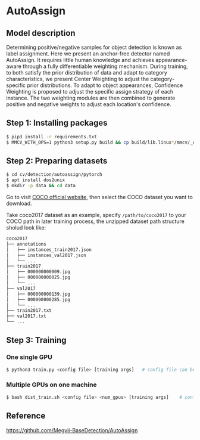 # AutoAssign

## Model description

Determining positive/negative samples for object detection is known as label assignment. Here we present an anchor-free detector named AutoAssign. It requires little human knowledge and achieves appearance-aware through a fully differentiable weighting mechanism. During training, to both satisfy the prior distribution of data and adapt to category characteristics, we present Center Weighting to adjust the category-specific prior distributions. To adapt to object appearances, Confidence Weighting is proposed to adjust the specific assign strategy of each instance. The two weighting modules are then combined to generate positive and negative weights to adjust each location's confidence. 


## Step 1: Installing packages

```bash
$ pip3 install -r requirements.txt
$ MMCV_WITH_OPS=1 python3 setup.py build && cp build/lib.linux*/mmcv/_ext.cpython* mmcv
```

## Step 2: Preparing datasets

```bash
$ cd cv/detection/autoassign/pytorch
$ apt install dos2unix
$ mkdir -p data && cd data
```

Go to visit [COCO official website](https://cocodataset.org/#download), then select the COCO dataset you want to download.

Take coco2017 dataset as an example, specify `/path/to/coco2017` to your COCO path in later training process, the unzipped dataset path structure sholud look like:

```bash
coco2017
├── annotations
│   ├── instances_train2017.json
│   ├── instances_val2017.json
│   └── ...
├── train2017
│   ├── 000000000009.jpg
│   ├── 000000000025.jpg
│   └── ...
├── val2017
│   ├── 000000000139.jpg
│   ├── 000000000285.jpg
│   └── ...
├── train2017.txt
├── val2017.txt
└── ...
```

## Step 3: Training

### One single GPU

```bash
$ python3 train.py <config file> [training args]   # config file can be found in the configs directory
```

### Multiple GPUs on one machine
```bash
$ bash dist_train.sh <config file> <num_gpus> [training args]    # config file can be found in the configs directory 
```

## Reference

https://github.com/Megvii-BaseDetection/AutoAssign
